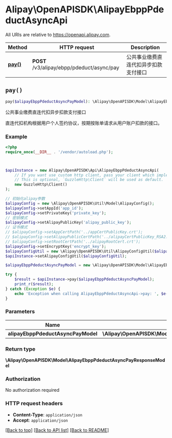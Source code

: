 # Alipay\OpenAPISDK\AlipayEbppPdeductAsyncApi

All URIs are relative to https://openapi.alipay.com.

Method | HTTP request | Description
------------- | ------------- | -------------
[**pay()**](AlipayEbppPdeductAsyncApi.md#pay) | **POST** /v3/alipay/ebpp/pdeduct/async/pay | 公共事业缴费直连代扣异步扣款支付接口


## `pay()`

```php
pay($alipayEbppPdeductAsyncPayModel): \Alipay\OpenAPISDK\Model\AlipayEbppPdeductAsyncPayResponseModel
```

公共事业缴费直连代扣异步扣款支付接口

直连代扣机构根据用户个人签约协议，按期按账单请求从用户账户扣款的接口。

### Example

```php
<?php
require_once(__DIR__ . '/vendor/autoload.php');



$apiInstance = new Alipay\OpenAPISDK\Api\AlipayEbppPdeductAsyncApi(
    // If you want use custom http client, pass your client which implements `GuzzleHttp\ClientInterface`.
    // This is optional, `GuzzleHttp\Client` will be used as default.
    new GuzzleHttp\Client()
);

// 初始化alipay参数
$alipayConfig = new \Alipay\OpenAPISDK\Util\Model\AlipayConfig();
$alipayConfig->setAppId('app_id');
$alipayConfig->setPrivateKey('private_key');
// 密钥模式
$alipayConfig->setAlipayPublicKey('alipay_public_key');
// 证书模式
// $alipayConfig->setAppCertPath('../appCertPublicKey.crt');
// $alipayConfig->setAlipayPublicCertPath('../alipayCertPublicKey_RSA2.crt');
// $alipayConfig->setRootCertPath('../alipayRootCert.crt');
$alipayConfig->setEncryptKey('encrypt_key');
$alipayConfigUtil = new \Alipay\OpenAPISDK\Util\AlipayConfigUtil($alipayConfig);
$apiInstance->setAlipayConfigUtil($alipayConfigUtil);

$alipayEbppPdeductAsyncPayModel = new \Alipay\OpenAPISDK\Model\AlipayEbppPdeductAsyncPayModel(); // \Alipay\OpenAPISDK\Model\AlipayEbppPdeductAsyncPayModel

try {
    $result = $apiInstance->pay($alipayEbppPdeductAsyncPayModel);
    print_r($result);
} catch (Exception $e) {
    echo 'Exception when calling AlipayEbppPdeductAsyncApi->pay: ', $e->getMessage(), PHP_EOL;
}
```

### Parameters

Name | Type | Description  | Notes
------------- | ------------- | ------------- | -------------
 **alipayEbppPdeductAsyncPayModel** | **\Alipay\OpenAPISDK\Model\AlipayEbppPdeductAsyncPayModel**|  | [optional]

### Return type

**\Alipay\OpenAPISDK\Model\AlipayEbppPdeductAsyncPayResponseModel**

### Authorization

No authorization required

### HTTP request headers

- **Content-Type**: `application/json`
- **Accept**: `application/json`

[[Back to top]](#) [[Back to API list]](../../README.md#api-endpoints)
[[Back to README]](../../README.md)
